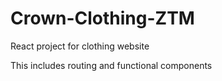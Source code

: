 # Crown-Clothing-ZTM
React project for clothing website

This includes routing and functional components
